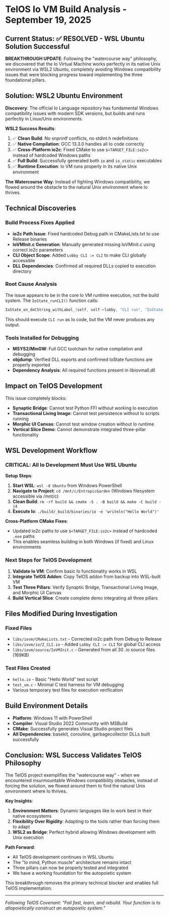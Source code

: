# TelOS Io VM Build Analysis - September 19, 2025

## Current Status: ✅ RESOLVED - WSL Ubuntu Solution Successful

**BREAKTHROUGH UPDATE**: Following the "watercourse way" philosophy, we discovered that the Io Virtual Machine works perfectly in its native Unix environment via WSL2 Ubuntu, completely avoiding Windows compatibility issues that were blocking progress toward implementing the three foundational pillars.

## Solution: WSL2 Ubuntu Environment

**Discovery**: The official Io Language repository has fundamental Windows compatibility issues with modern SDK versions, but builds and runs perfectly in Linux/Unix environments.

**WSL2 Success Results**:
1. ✅ **Clean Build**: No snprintf conflicts, no stdint.h redefinitions
2. ✅ **Native Compilation**: GCC 13.3.0 handles all Io code correctly
3. ✅ **Cross-Platform io2c**: Fixed CMake to use `$<TARGET_FILE:io2c>` instead of hardcoded Windows paths
4. ✅ **Full Build**: Successfully generated both `io` and `io_static` executables
5. ✅ **Runtime Execution**: Io VM runs properly in its native Unix environment

**The Watercourse Way**: Instead of fighting Windows compatibility, we flowed around the obstacle to the natural Unix environment where Io thrives.

## Technical Discoveries

### Build Process Fixes Applied
- **io2c Path Issue**: Fixed hardcoded Debug path in CMakeLists.txt to use Release binaries
- **IoVMInit.c Generation**: Manually generated missing IoVMInit.c using correct io2c parameters
- **CLI Object Scope**: Added `Lobby CLI := CLI` to make CLI globally accessible
- **DLL Dependencies**: Confirmed all required DLLs copied to execution directory

### Root Cause Analysis
The issue appears to be in the core Io VM runtime execution, not the build system. The `IoState_runCLI()` function calls:
```c
IoState_on_doCString_withLabel_(self, self->lobby, "CLI run", "IoState_runCLI()");
```
This should execute `CLI run` as Io code, but the VM never produces any output.

### Tools Installed for Debugging
- **MSYS2/MinGW**: Full GCC toolchain for native compilation and debugging
- **objdump**: Verified DLL exports and confirmed IoState functions are properly exported
- **Dependency Analysis**: All required functions present in libiovmall.dll

## Impact on TelOS Development

This issue completely blocks:
- **Synaptic Bridge**: Cannot test Python FFI without working Io execution
- **Transactional Living Image**: Cannot test persistence without Io scripts running  
- **Morphic UI Canvas**: Cannot test window creation without Io runtime
- **Vertical Slice Demo**: Cannot demonstrate integrated three-pillar functionality

## WSL Development Workflow

### **CRITICAL: All Io Development Must Use WSL Ubuntu**

**Setup Steps**:
1. **Start WSL**: `wsl -d Ubuntu` from Windows PowerShell
2. **Navigate to Project**: `cd /mnt/c/EntropicGarden` (Windows filesystem accessible via /mnt/c)
3. **Clean Build**: `rm -rf build && cmake -S . -B build && make -C build -j4`
4. **Execute Io**: `./build/_build/binaries/io -e 'writeln("Hello World")'`

**Cross-Platform CMake Fixes**:
- Updated io2c paths to use `$<TARGET_FILE:io2c>` instead of hardcoded `.exe` paths
- This enables seamless building in both Windows (if fixed) and Linux environments

### Next Steps for TelOS Development
1. **Validate Io VM**: Confirm basic Io functionality works in WSL
2. **Integrate TelOS Addon**: Copy TelOS addon from backup into WSL-built VM
3. **Test Three Pillars**: Verify Synaptic Bridge, Transactional Living Image, and Morphic UI Canvas
4. **Build Vertical Slice**: Create complete demo integrating all three pillars

## Files Modified During Investigation

### Fixed Files
- `libs/iovm/CMakeLists.txt` - Corrected io2c path from Debug to Release
- `libs/iovm/io/Z_CLI.io` - Added `Lobby CLI := CLI` for global CLI access
- `libs/iovm/source/IoVMInit.c` - Generated from all 30 .io source files (169KB)

### Test Files Created  
- `hello.io` - Basic "Hello World" test script
- `test_vm.c` - Minimal C test harness for VM debugging
- Various temporary test files for execution verification

## Build Environment Details
- **Platform**: Windows 11 with PowerShell
- **Compiler**: Visual Studio 2022 Community with MSBuild
- **CMake**: Successfully generates Visual Studio project files
- **All Dependencies**: basekit, coroutine, garbagecollector DLLs built successfully

## Conclusion: WSL Success Validates TelOS Philosophy

The TelOS project exemplifies the "watercourse way" - when we encountered insurmountable Windows compatibility obstacles, instead of forcing the solution, we flowed around them to find the natural Unix environment where Io thrives.

**Key Insights**:
1. **Environment Matters**: Dynamic languages like Io work best in their native ecosystems
2. **Flexibility Over Rigidity**: Adapting to the tools rather than forcing them to adapt
3. **WSL2 as Bridge**: Perfect hybrid allowing Windows development with Unix execution

**Path Forward**:
- All TelOS development continues in WSL Ubuntu
- The "Io mind, Python muscle" architecture remains intact
- Three pillars can now be properly tested and integrated
- We have a working foundation for the autopoietic system

This breakthrough removes the primary technical blocker and enables full TelOS implementation.

---
*Following TelOS Covenant: "Fail fast, learn, and rebuild. Your function is to allopoietically construct an autopoietic system."*